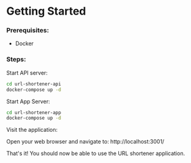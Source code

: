 # Getting Started

### Prerequisites:

- Docker

### Steps:

Start API server:

```bash
cd url-shortener-api
docker-compose up -d
```

Start App Server:

```bash
cd url-shortener-app
docker-compose up -d
```

Visit the application:

Open your web browser and navigate to: http://localhost:3001/

That's it! You should now be able to use the URL shortener application.
